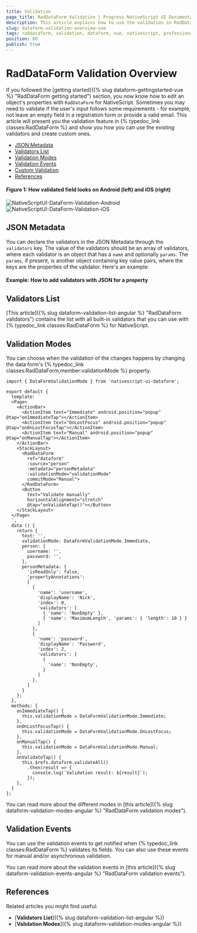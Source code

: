 ```yaml
---
title: Validation
page_title: RadDataForm Validation | Progress NativeScript UI Documentation
description: This article explains how to use the validation in RadDataForm for NativeScript.
slug: dataform-validation-overview-vue
tags: raddataform, validation, dataform, vue, nativescript, professional, ui
position: 60
publish: true
---
```


# RadDataForm Validation Overview

If you followed the [getting started]({% slug dataform-gettingstarted-vue %} "RadDataForm getting started") section, you now know how to edit an object's properties with `RadDataForm` for NativeScript. Sometimes you may need to validate if the user's input follows some requirements - for example, not leave an empty field in a registration form or provide a valid email. This article will present you the validation feature in {% typedoc_link classes:RadDataForm %} and show you how you can use the existing validators and create custom ones.

* [JSON Metadata](#json-metadata)
* [Validators List](#validators-list)
* [Validation Modes](#validation-modes)
* [Validation Events](#validation-events)
* [Custom Validation](#custom-validation)
* [References](#references)

#### Figure 1: How validated field looks on Android (left) and iOS (right)

![NativeScriptUI-DataForm-Validation-Android](../../../ui/img/ns_ui/dataform-validation-overview-android.png "Validation in DataForm in Android") ![NativeScriptUI-DataForm-Validation-iOS](../../../ui/img/ns_ui/dataform-validation-overview-ios.png "Validation in DataForm in iOS")

## JSON Metadata

You can declare the validators in the JSON Metadata through the `validators` key. The value of the validators should be an array of validators, where each validator is an object that has a `name` and optionally `params`. The `params`, if present, is another object containing key value pairs, where the keys are the properties of the validator. Here's an example:

#### Example: How to add validators with JSON for a property

<snippet id='dataform-validation-vue'/>

## Validators List

[This article]({% slug dataform-validation-list-angular %} "RadDataForm validators") contains the list with all built-in validators that you can use with {% typedoc_link classes:RadDataForm %} for NativeScript.

## Validation Modes

You can choose when the validation of the changes happens by changing the data form's {% typedoc_link classes:RadDataForm,member:validationMode %} property.

```
import { DataFormValidationMode } from 'nativescript-ui-dataform';

export default {
  template: `
  <Page>
    <ActionBar>
      <ActionItem text="Immediate" android.position="popup" @tap="onImmediateTap"></ActionItem>
      <ActionItem text="OnLostFocus" android.position="popup" @tap="onOnLostFocusTap"></ActionItem>
      <ActionItem text="Manual" android.position="popup" @tap="onManualTap"></ActionItem>
    </ActionBar>
    <StackLayout>
      <RadDataForm
        ref="dataform"
        :source="person"
        :metadata="personMetadata"
        :validationMode="validationMode"
        commitMode="Manual">
      </RadDataForm>
      <Button
        text="Validate manually"
        horizontalAlignment="stretch"
        @tap="onValidateTap()"></Button>
    </StackLayout>
  </Page>
  `,
  data () {
    return {
      text: '',
      validationMode: DataFormValidationMode.Immediate,
      person: {
        username: '',
        password: '',
      },
      personMetadata: {
        'isReadOnly': false,
        'propertyAnnotations':
        [
          {
            'name': 'username',
            'displayName': 'Nick',
            'index': 0,
            'validators': [
              { 'name': 'NonEmpty' },
              { 'name': 'MaximumLength', 'params': { 'length': 10 } }
            ]
          },
          {
            'name': 'password',
            'displayName': 'Password',
            'index': 2,
            'validators': [
              {
                'name': 'NonEmpty',
              }
            ]
          },
        ]
      }
    };
  },
  methods: {
    onImmediateTap() {
      this.validationMode = DataFormValidationMode.Immediate;
    },
    onOnLostFocusTap() {
      this.validationMode = DataFormValidationMode.OnLostFocus;
    },
    onManualTap() {
      this.validationMode = DataFormValidationMode.Manual;
    },
    onValidateTap() {
      this.$refs.dataform.validateAll()
        .then(result => {
          console.log(`Validation result: ${result}`);
        });
    },
  }
};
```

You can read more about the different modes in [this article]({% slug dataform-validation-modes-angular %} "RadDataForm validation modes").

## Validation Events

You can use the validation events to get notified when {% typedoc_link classes:RadDataForm %} validates its fields. You can also use these events for manual and/or asynchronous validation.

<snippet id='dataform-validation-event-vue'/>

You can read more about the validation events in [this article]({% slug dataform-validation-events-angular %} "RadDataForm validation events").

## References

Related articles you might find useful:

* [**Validators List**]({% slug dataform-validation-list-angular %})
* [**Validation Modes**]({% slug dataform-validation-modes-angular %})
